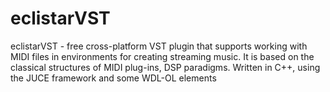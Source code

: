# eclistarVST
eclistarVST - free cross-platform VST plugin that supports working with MIDI files in environments for creating streaming music. It is based on the classical structures of MIDI plug-ins, DSP paradigms. Written in C++, using the JUCE framework and some WDL-OL elements
